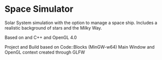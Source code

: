 # Space Simulator
Solar System simulation with the option to manage a space ship.
Includes a realistic background of stars and the Milky Way.

Based on and C++ and OpenGL 4.0

Project and Build based on Code::Blocks (MinGW-w64)
Main Window and OpenGL context created through GLFW
